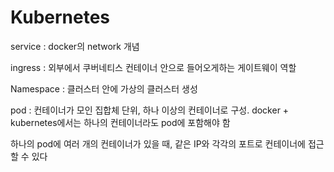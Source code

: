 # Kubernetes



service : docker의 network 개념

ingress : 외부에서 쿠버네티스 컨테이너 안으로 들어오게하는 게이트웨이 역할

Namespace : 클러스터 안에 가상의 클러스터 생성

pod : 컨테이너가 모인 집합체 단위, 하나 이상의 컨테이너로 구성. docker + kubernetes에서는 하나의 컨테이너라도 pod에 포함해야 함

하나의 pod에 여러 개의 컨테이너가 있을 때, 같은 IP와 각각의 포트로 컨테이너에 접근할 수 있다	

<br/>


